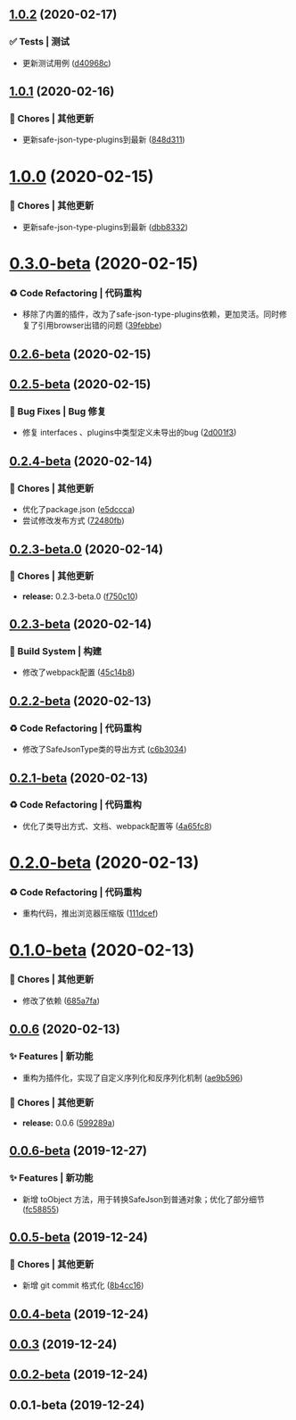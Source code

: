 ## [1.0.2](https://github.com/CaoMeiYouRen/safe-json-type/compare/v1.0.1...v1.0.2) (2020-02-17)


### ✅ Tests | 测试

* 更新测试用例 ([d40968c](https://github.com/CaoMeiYouRen/safe-json-type/commit/d40968c))



## [1.0.1](https://github.com/CaoMeiYouRen/safe-json-type/compare/v1.0.0...v1.0.1) (2020-02-16)


### 🎫 Chores | 其他更新

* 更新safe-json-type-plugins到最新 ([848d311](https://github.com/CaoMeiYouRen/safe-json-type/commit/848d311))



# [1.0.0](https://github.com/CaoMeiYouRen/safe-json-type/compare/v0.3.0-beta...v1.0.0) (2020-02-15)


### 🎫 Chores | 其他更新

* 更新safe-json-type-plugins到最新 ([dbb8332](https://github.com/CaoMeiYouRen/safe-json-type/commit/dbb8332))



# [0.3.0-beta](https://github.com/CaoMeiYouRen/safe-json-type/compare/v0.2.6-beta...v0.3.0-beta) (2020-02-15)


### ♻ Code Refactoring | 代码重构

* 移除了内置的插件，改为了safe-json-type-plugins依赖，更加灵活。同时修复了引用browser出错的问题 ([39febbe](https://github.com/CaoMeiYouRen/safe-json-type/commit/39febbe))



## [0.2.6-beta](https://github.com/CaoMeiYouRen/safe-json-type/compare/v0.2.5-beta...v0.2.6-beta) (2020-02-15)



## [0.2.5-beta](https://github.com/CaoMeiYouRen/safe-json-type/compare/v0.2.4-beta...v0.2.5-beta) (2020-02-15)


### 🐛 Bug Fixes | Bug 修复

* 修复 interfaces 、plugins中类型定义未导出的bug ([2d001f3](https://github.com/CaoMeiYouRen/safe-json-type/commit/2d001f3))



## [0.2.4-beta](https://github.com/CaoMeiYouRen/safe-json-type/compare/v0.2.3-beta.0...v0.2.4-beta) (2020-02-14)


### 🎫 Chores | 其他更新

* 优化了package.json ([e5dccca](https://github.com/CaoMeiYouRen/safe-json-type/commit/e5dccca))
* 尝试修改发布方式 ([72480fb](https://github.com/CaoMeiYouRen/safe-json-type/commit/72480fb))



## [0.2.3-beta.0](https://github.com/CaoMeiYouRen/safe-json-type/compare/v0.2.3-beta...v0.2.3-beta.0) (2020-02-14)


### 🎫 Chores | 其他更新

* **release:** 0.2.3-beta.0 ([f750c10](https://github.com/CaoMeiYouRen/safe-json-type/commit/f750c10))



## [0.2.3-beta](https://github.com/CaoMeiYouRen/safe-json-type/compare/v0.2.2-beta...v0.2.3-beta) (2020-02-14)


### 👷‍ Build System | 构建

* 修改了webpack配置 ([45c14b8](https://github.com/CaoMeiYouRen/safe-json-type/commit/45c14b8))



## [0.2.2-beta](https://github.com/CaoMeiYouRen/safe-json-type/compare/v0.2.1-beta...v0.2.2-beta) (2020-02-13)


### ♻ Code Refactoring | 代码重构

* 修改了SafeJsonType类的导出方式 ([c6b3034](https://github.com/CaoMeiYouRen/safe-json-type/commit/c6b3034))



## [0.2.1-beta](https://github.com/CaoMeiYouRen/safe-json-type/compare/v0.2.0-beta...v0.2.1-beta) (2020-02-13)


### ♻ Code Refactoring | 代码重构

* 优化了类导出方式、文档、webpack配置等 ([4a65fc8](https://github.com/CaoMeiYouRen/safe-json-type/commit/4a65fc8))



# [0.2.0-beta](https://github.com/CaoMeiYouRen/safe-json-type/compare/v0.1.0-beta...v0.2.0-beta) (2020-02-13)


### ♻ Code Refactoring | 代码重构

* 重构代码，推出浏览器压缩版 ([111dcef](https://github.com/CaoMeiYouRen/safe-json-type/commit/111dcef))



# [0.1.0-beta](https://github.com/CaoMeiYouRen/safe-json-type/compare/v0.0.6...v0.1.0-beta) (2020-02-13)


### 🎫 Chores | 其他更新

* 修改了依赖 ([685a7fa](https://github.com/CaoMeiYouRen/safe-json-type/commit/685a7fa))



## [0.0.6](https://github.com/CaoMeiYouRen/safe-json-type/compare/v0.0.6-beta...v0.0.6) (2020-02-13)


### ✨ Features | 新功能

* 重构为插件化，实现了自定义序列化和反序列化机制 ([ae9b596](https://github.com/CaoMeiYouRen/safe-json-type/commit/ae9b596))


### 🎫 Chores | 其他更新

* **release:** 0.0.6 ([599289a](https://github.com/CaoMeiYouRen/safe-json-type/commit/599289a))



## [0.0.6-beta](https://github.com/CaoMeiYouRen/safe-json-type/compare/v0.0.5-beta...v0.0.6-beta) (2019-12-27)


### ✨ Features | 新功能

* 新增 toObject 方法，用于转换SafeJson到普通对象；优化了部分细节 ([fc58855](https://github.com/CaoMeiYouRen/safe-json-type/commit/fc58855))



## [0.0.5-beta](https://github.com/CaoMeiYouRen/safe-json-type/compare/v0.0.4-beta...v0.0.5-beta) (2019-12-24)


### 🎫 Chores | 其他更新

* 新增 git commit 格式化 ([8b4cc16](https://github.com/CaoMeiYouRen/safe-json-type/commit/8b4cc16))



## [0.0.4-beta](https://github.com/CaoMeiYouRen/safe-json-type/compare/v0.0.3...v0.0.4-beta) (2019-12-24)



## [0.0.3](https://github.com/CaoMeiYouRen/safe-json-type/compare/v0.0.2-beta...v0.0.3) (2019-12-24)



## [0.0.2-beta](https://github.com/CaoMeiYouRen/safe-json-type/compare/v0.0.1-beta...v0.0.2-beta) (2019-12-24)



## 0.0.1-beta (2019-12-24)



